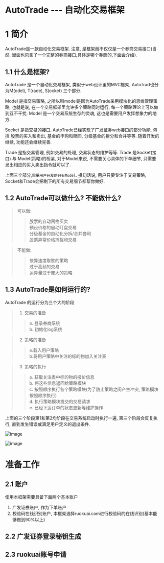 AutoTrade --- 自动化交易框架
====================

# 1 简介
AutoTrade是一款自动化交易框架. 注意, 是框架而不仅仅是一个券商交易接口(当然, 里面也包含了一个完整的券商接口,具体是哪个券商的,下面会介绍). 

## 1.1 什么是框架?
AutoTrade 是一个自动化交易框架, 类似于web设计里的MVC框架, AutoTrad也分为M(odel), T(rade), S(ocket) 三个部分.

Model 是指交易策略, 之所以叫model是因为AutoTrade采用模块化的思维管理策略, 也就是说, 在一个交易框架里允许多个策略同时运行, 每一个策略理论上可以做到互不干扰.
Model 是一个交易系统生存的灵魂, 这也是需要用户发挥想象力的地方.

Socket 是指交易的接口. AutoTrade已经实现了广发证券web接口的部分功能, 包括 股票的买入和卖出, 基金的申购和赎回, 分级基金的拆分和合并等等.
随着开发的继续, 功能还会继续完善.

Trade 是指交易管理, 例如交易的处理, 交易状态的维护等等.
Trade 是Socket(接口) 与 Model(策略)的桥梁,  对于Model来说, 不需要关心具体的下单细节, 只需要发出相应的买入卖出指令就可以了.

上面三个部分,`需要用户开发的只有Model`. 换句话说, 用户只要专注于交易策略, Socket和Trade会把剩下的所有交易细节都帮你做好.

## 1.2 AutoTrade可以做什么? 不能做什么?

> 可以做:
>> 股票的自动网格买卖<br>
>> 预设价格的自动盯盘交易<br>
>> 分级基金的自动化分拆/合并套利<br>
>> 股票异常价格捕捉和交易

>不能做:
>> 依靠速度取胜的策略<br>
>> 过于高频的交易<br>
>> 运算量过于庞大的策略<br>

## 1.3 AutoTrade是如何运行的?
AutoTrade 的运行分为三个大的阶段
> 1. 交易的准备
>> a. 登录券商系统<br>
>> b. 初始化log系统<br>

> 2. 策略的准备
>> a.载入用户策略<br>
>> b.将用户策略中关注的标的物加入关注表<br>

> 3. 策略的执行
>> a. 获取关注表中标的物的报价信息<br>
>> b. 将这些信息返回给策略模块<br>
>> c. 按照顺序执行各个策略模块(为了防止策略之间产生冲突, 策略模块按照顺序执行) <br>
>> d. 执行策略模块提交的交易请求<br>
>> e. 已经下达订单的状态更新等维护操作<br>

上面的三个阶段第1和第2均阶段在交易系统启动时执行一遍, 第三个阶段会反复执行, 直到发生错误或满足用户定义的退出条件.

![image](https://github.com/changye/AutoTrade/raw/master/Documents/image/start.jpg)

![image](https://github.com/changye/AutoTrade/raw/master/Documents/image/run.jpg)

# 准备工作
## 2.1 账户
使用本框架需要具备下面两个基本账户<br>
1. 广发证券账户, 作为下单账户<br>
2. 校验码在线识别账户, 本框架选择ruokuai.com进行校验码的在线识别(基本能够做到90%以上)<br>

## 2.2 广发证券登录秘钥生成

## 2.3 ruokuai账号申请


